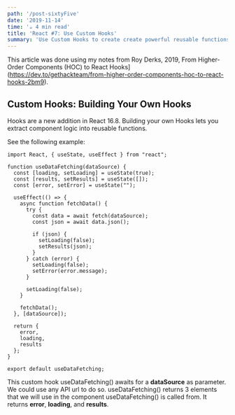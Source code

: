 ```yaml
---
path: '/post-sixtyFive'
date: '2019-11-14'
time: '☕️ 4 min read'
title: 'React #7: Use Custom Hooks'
summary: 'Use Custom Hooks to create create powerful reusable functions '
---
```


This article was done using my notes from Roy Derks, 2019, From Higher-Order Components (HOC) to React Hooks](https://dev.to/gethackteam/from-higher-order-components-hoc-to-react-hooks-2bm9).

## Custom Hooks: Building Your Own Hooks

Hooks are a new addition in React 16.8. Building your own Hooks lets you extract component logic into reusable functions.

See the following example:

```
import React, { useState, useEffect } from "react";

function useDataFetching(dataSource) {
  const [loading, setLoading] = useState(true);
  const [results, setResults] = useState([]);
  const [error, setError] = useState("");

  useEffect(() => {
    async function fetchData() {
      try {
        const data = await fetch(dataSource);
        const json = await data.json();

        if (json) {
          setLoading(false);
          setResults(json);
        }
      } catch (error) {
        setLoading(false);
        setError(error.message);
      }

      setLoading(false);
    }

    fetchData();
  }, [dataSource]);

  return {
    error,
    loading,
    results
  };
}

export default useDataFetching;

```

This custom hook useDataFetching() awaits for a **dataSource** as parameter. We could use any API url to do so. useDataFetching() returns 3 elements that we will use in the component useDataFetching() is called from. It returns **error**, **loading**, and **results**.
